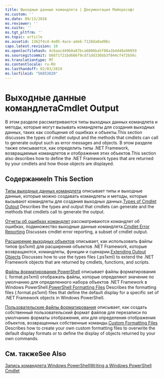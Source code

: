 ```yaml
---
title: Выходные данные командлета | Документация Майкрософт
ms.custom: ''
ms.date: 09/13/2016
ms.reviewer: ''
ms.suite: ''
ms.tgt_pltfrm: ''
ms.topic: article
ms.assetid: 1362f4cd-4e05-4ace-ade6-7128da8ad86c
caps.latest.revision: 10
ms.openlocfilehash: 4c6aacd49b0a87bca6806ba5f08a1b4d48a90959
ms.sourcegitcommit: b6871f21bd666f9cd71dd336bb3f844cf472b56c
ms.translationtype: MT
ms.contentlocale: ru-RU
ms.lasthandoff: 02/03/2019
ms.locfileid: "56853820"
---
```

# <a name="cmdlet-output"></a><span data-ttu-id="ff852-102">Выходные данные командлета</span><span class="sxs-lookup"><span data-stu-id="ff852-102">Cmdlet Output</span></span>

<span data-ttu-id="ff852-103">В этом разделе рассматриваются типы выходных данных командлета и методы, которые могут вызывать командлеты для создания выходных данных, таких как сообщения об ошибках и объекты.</span><span class="sxs-lookup"><span data-stu-id="ff852-103">This section discusses the types of cmdlet output and the methods that cmdlets can call to generate output such as error messages and objects.</span></span> <span data-ttu-id="ff852-104">В этом разделе также описывается, как определить типы .NET Framework, возвращаемые командлетов и отображения этих объектов.</span><span class="sxs-lookup"><span data-stu-id="ff852-104">This section also describes how to define the .NET Framework types that are returned by your cmdlets and how those objects are displayed.</span></span>

## <a name="in-this-section"></a><span data-ttu-id="ff852-105">Содержание</span><span class="sxs-lookup"><span data-stu-id="ff852-105">In This Section</span></span>

<span data-ttu-id="ff852-106">[Типы выходных данных командлета](./types-of-cmdlet-output.md) описывает типы и выходные данные, которые можно создавать командлеты и методы, которые вызывают командлеты для создания выходных данных.</span><span class="sxs-lookup"><span data-stu-id="ff852-106">[Types of Cmdlet Output](./types-of-cmdlet-output.md) Describes the types and output that cmdlets can generate and the methods that cmdlets call to generate the output.</span></span>

<span data-ttu-id="ff852-107">[Отчеты об ошибках командлет](./cmdlet-error-reporting.md) рассматриваются командлет об ошибках, подмножество выходные данные командлета.</span><span class="sxs-lookup"><span data-stu-id="ff852-107">[Cmdlet Error Reporting](./cmdlet-error-reporting.md) Discusses cmdlet error reporting, a subset of cmdlet output.</span></span>

<span data-ttu-id="ff852-108">[Расширение выходных объектов](./extending-output-objects.md) описывает, как использовать файлы типов (ps1xml) для расширения объектов .NET Framework, которые возвращаются, командлеты, функции и сценарии.</span><span class="sxs-lookup"><span data-stu-id="ff852-108">[Extending Output Objects](./extending-output-objects.md) Discusses how to use the types files (.ps1xml) to extend the .NET Framework objects that are returned by cmdlets, functions, and scripts.</span></span>

<span data-ttu-id="ff852-109">[Файлы форматирования PowerShell](../format/powershell-formatting-files.md) описывает файлы форматирования (. format.ps1xml) отображать файлы, которые определяют значение по умолчанию для определенного набора объектов .NET Framework в Windows PowerShell.</span><span class="sxs-lookup"><span data-stu-id="ff852-109">[PowerShell Formatting Files](../format/powershell-formatting-files.md) Describes the formatting files (.format.ps1xml) files that define the default display for a specific set of .NET Framework objects in Windows PowerShell.</span></span>

<span data-ttu-id="ff852-110">[Пользовательские файлы форматирования](./custom-formatting-files.md) описывает, как создать собственный пользовательский формат файлов для перезаписи по умолчанию форматы отображения, или для определения отображения объектов, возвращенных собственные команды.</span><span class="sxs-lookup"><span data-stu-id="ff852-110">[Custom Formatting Files](./custom-formatting-files.md) Describes how to create your own custom formatting files to overwrite the default display formats or to define the display of objects returned by your own commands.</span></span>

## <a name="see-also"></a><span data-ttu-id="ff852-111">См. также</span><span class="sxs-lookup"><span data-stu-id="ff852-111">See Also</span></span>

[<span data-ttu-id="ff852-112">Запись командлета Windows PowerShell</span><span class="sxs-lookup"><span data-stu-id="ff852-112">Writing a Windows PowerShell Cmdlet</span></span>](./writing-a-windows-powershell-cmdlet.md)
